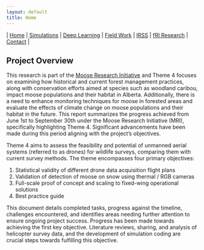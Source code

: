 ```yaml
---
layout: default
title: Home
---
```


| [Home](index.html) | [Simulations](sim.html) | [Deep Learning](dl.html) | [Field Work](fieldwork.html) | [IRSS](https://irsslab.forestry.ubc.ca/) | [fRI Research](https://friresearch.ca/) | [Contact](mailto:137965368+hambrecht@users.noreply.github.com) |


## Project Overview

This research is part of the [Moose Research Initiative](https://friresearch.ca/project/moose-research-initiative) and Theme 4 focuses on examining how historical and current forest management practices, along with conservation efforts aimed at species such as woodland caribou, impact moose populations and their habitat in Alberta. Additionally, there is a need to enhance monitoring techniques for moose in forested areas and evaluate the effects of climate change on moose populations and their habitat in the future. This report summarizes the progress achieved from June 1st to September 30th under the Moose Research Initiative (MRI), specifically highlighting Theme 4. Significant advancements have been made during this period aligning with the project’s objectives.

Theme 4 aims to assess the feasibility and potential of unmanned aerial systems (referred to as drones) for wildlife surveys, comparing them with current survey methods. The theme encompasses four primary objectives:
1. Statistical validity of different drone data acquisition flight plans
2. Validation of detection of moose on snow using thermal / RGB cameras
3. Full-scale proof of concept and scaling to fixed-wing operational solutions
4. Best practice guide

This document details completed tasks, progress against the timeline, challenges encountered, and identifies areas needing further attention to ensure ongoing project success. Progress has been made towards achieving the first key objective. Literature reviews, sharing, and analysis of helicopter survey data, and the development of simulation coding are crucial steps towards fulfilling this objective.

